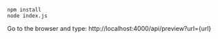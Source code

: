 ```
npm install
node index.js
```

Go to the browser and type:
http://localhost:4000/api/preview?url={url}
